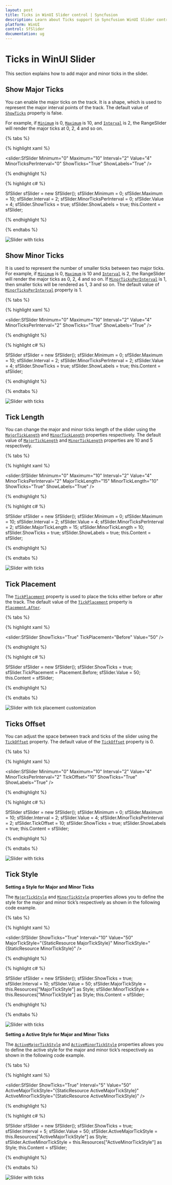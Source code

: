 ```yaml
---
layout: post
title: Ticks in WinUI Slider control | Syncfusion
description: Learn about Ticks support in Syncfusion WinUI Slider control and more details.
platform: WinUI
control: SfSlider
documentation: ug
---
```


# Ticks in WinUI Slider

This section explains how to add major and minor ticks in the slider.

## Show Major Ticks

You can enable the major ticks on the track. It is a shape, which is used to represent the major interval points of the track. The default value of [`ShowTicks`](https://help.syncfusion.com/cr/winui/Syncfusion.UI.Xaml.Sliders.SliderBase.html#Syncfusion_UI_Xaml_Sliders_SliderBase_ShowTicks) property is false.

For example, if [`Minimum`](https://help.syncfusion.com/cr/winui/Syncfusion.UI.Xaml.Sliders.SliderBase.html#Syncfusion_UI_Xaml_Sliders_SliderBase_Minimum) is 0, [`Maximum`](https://help.syncfusion.com/cr/winui/Syncfusion.UI.Xaml.Sliders.SliderBase.html#Syncfusion_UI_Xaml_Sliders_SliderBase_Maximum) is 10, and [`Interval`](https://help.syncfusion.com/cr/winui/Syncfusion.UI.Xaml.Sliders.SliderBase.html#Syncfusion_UI_Xaml_Sliders_SliderBase_Interval) is 2, the RangeSlider will render the major ticks at 0, 2, 4 and so on.

{% tabs %}

{% highlight xaml %}

<slider:SfSlider Minimum="0"
                 Maximum="10"
                 Interval="2"
                 Value="4"
                 MinorTicksPerInterval="0"
                 ShowTicks="True"
                 ShowLabels="True" />

{% endhighlight %}

{% highlight c# %}

SfSlider sfSlider = new SfSlider();
sfSlider.Minimum = 0;
sfSlider.Maximum = 10;
sfSlider.Interval = 2;
sfSlider.MinorTicksPerInterval = 0;
sfSlider.Value = 4;
sfSlider.ShowTicks = true;
sfSlider.ShowLabels = true;
this.Content = sfSlider;

{% endhighlight %}

{% endtabs %}

![Slider with ticks](images/ticks/slider-ticks.png)

## Show Minor Ticks

It is used to represent the number of smaller ticks between two major ticks. 
For example, if [`Minimum`](https://help.syncfusion.com/cr/winui/Syncfusion.UI.Xaml.Sliders.SliderBase.html#Syncfusion_UI_Xaml_Sliders_SliderBase_Minimum) is 0, [`Maximum`](https://help.syncfusion.com/cr/winui/Syncfusion.UI.Xaml.Sliders.SliderBase.html#Syncfusion_UI_Xaml_Sliders_SliderBase_Maximum) is 10 and [`Interval`](https://help.syncfusion.com/cr/winui/Syncfusion.UI.Xaml.Sliders.SliderBase.html#Syncfusion_UI_Xaml_Sliders_SliderBase_Interval) is 2, the RangeSlider will render the major ticks as 0, 2, 4 and so on. If [`MinorTicksPerInterval`](https://help.syncfusion.com/cr/winui/Syncfusion.UI.Xaml.Sliders.SliderBase.html#Syncfusion_UI_Xaml_Sliders_SliderBase_MinorTicksPerInterval) is 1, then smaller ticks will be rendered as 1, 3 and so on. The default value of [`MinorTicksPerInterval`](https://help.syncfusion.com/cr/winui/Syncfusion.UI.Xaml.Sliders.SliderBase.html#Syncfusion_UI_Xaml_Sliders_SliderBase_MinorTicksPerInterval) property is 1.


{% tabs %}

{% highlight xaml %}

<slider:SfSlider Minimum="0"
                 Maximum="10"
                 Interval="2"
                 Value="4"
                 MinorTicksPerInterval="2"
                 ShowTicks="True"
                 ShowLabels="True" />

{% endhighlight %}

{% highlight c# %}

SfSlider sfSlider = new SfSlider();
sfSlider.Minimum = 0;
sfSlider.Maximum = 10;
sfSlider.Interval = 2;
sfSlider.MinorTicksPerInterval = 2;
sfSlider.Value = 4;
sfSlider.ShowTicks = true;
sfSlider.ShowLabels = true;
this.Content = sfSlider;

{% endhighlight %}

{% endtabs %}

![Slider with ticks](images/ticks/slider-minorTicksPerInterval.png)

## Tick Length

You can change the major and minor ticks length of the slider using the [`MajorTickLength`](https://help.syncfusion.com/cr/winui/Syncfusion.UI.Xaml.Sliders.SliderBase.html#Syncfusion_UI_Xaml_Sliders_SliderBase_MajorTickLength) and [`MinorTickLength`](https://help.syncfusion.com/cr/winui/Syncfusion.UI.Xaml.Sliders.SliderBase.html#Syncfusion_UI_Xaml_Sliders_SliderBase_MinorTickLength) properties respectively. The default value of [`MajorTickLength`](https://help.syncfusion.com/cr/winui/Syncfusion.UI.Xaml.Sliders.SliderBase.html#Syncfusion_UI_Xaml_Sliders_SliderBase_MajorTickLength) and [`MinorTickLength`](https://help.syncfusion.com/cr/winui/Syncfusion.UI.Xaml.Sliders.SliderBase.html#Syncfusion_UI_Xaml_Sliders_SliderBase_MinorTickLength) properties are 10 and 5 respectively.

{% tabs %}

{% highlight xaml %}

<slider:SfSlider Minimum="0"
                 Maximum="10"
                 Interval="2"
                 Value="4"
                 MinorTicksPerInterval="2"
                 MajorTickLength="15"
                 MinorTickLength="10"
                 ShowTicks="True"
                 ShowLabels="True" />

{% endhighlight %}

{% highlight c# %}

SfSlider sfSlider = new SfSlider();
sfSlider.Minimum = 0;
sfSlider.Maximum = 10;
sfSlider.Interval = 2;
sfSlider.Value = 4;
sfSlider.MinorTicksPerInterval = 2;
sfSlider.MajorTickLength = 15;
sfSlider.MinorTickLength = 10;
sfSlider.ShowTicks = true;
sfSlider.ShowLabels = true;
this.Content = sfSlider;

{% endhighlight %}

{% endtabs %}

![Slider with ticks](images/ticks/slider-majorMinorTickLength.png)

## Tick Placement

The [`TickPlacement`](https://help.syncfusion.com/cr/winui/Syncfusion.UI.Xaml.Sliders.SliderBase.html#Syncfusion_UI_Xaml_Sliders_SliderBase_TickPlacement) property is used to place the ticks either before or after the track. The default value of the [`TickPlacement`](https://help.syncfusion.com/cr/winui/Syncfusion.UI.Xaml.Sliders.SliderBase.html#Syncfusion_UI_Xaml_Sliders_SliderBase_TickPlacement) property is [`Placement.After`](https://help.syncfusion.com/cr/winui/Syncfusion.UI.Xaml.Sliders.Placement.html#Syncfusion_UI_Xaml_Sliders_Placement_After).

{% tabs %}

{% highlight xaml %}

<slider:SfSlider ShowTicks="True"
                 TickPlacement="Before"
                 Value="50" />

{% endhighlight %}

{% highlight c# %}

SfSlider sfSlider = new SfSlider();
sfSlider.ShowTicks = true;
sfSlider.TickPlacement = Placement.Before;
sfSlider.Value = 50;
this.Content = sfSlider;

{% endhighlight %}

{% endtabs %}

![Slider with tick placement customization](images/ticks/slider-tickPlacement.png)

## Ticks Offset

You can adjust the space between track and ticks of the slider using the [`TickOffset`](https://help.syncfusion.com/cr/winui/Syncfusion.UI.Xaml.Sliders.SliderBase.html#Syncfusion_UI_Xaml_Sliders_SliderBase_TickOffset) property. The default value of the [`TickOffset`](https://help.syncfusion.com/cr/winui/Syncfusion.UI.Xaml.Sliders.SliderBase.html#Syncfusion_UI_Xaml_Sliders_SliderBase_TickOffset) property is 0.

{% tabs %}

{% highlight xaml %}

<slider:SfSlider Minimum="0"
                 Maximum="10"
                 Interval="2"
                 Value="4"
                 MinorTicksPerInterval="2"
                 TickOffset="10"
                 ShowTicks="True"
                 ShowLabels="True" />

{% endhighlight %}

{% highlight c# %}

SfSlider sfSlider = new SfSlider();
sfSlider.Minimum = 0;
sfSlider.Maximum = 10;
sfSlider.Interval = 2;
sfSlider.Value = 4;
sfSlider.MinorTicksPerInterval = 2;
sfSlider.TickOffset = 10;
sfSlider.ShowTicks = true;
sfSlider.ShowLabels = true;
this.Content = sfSlider;

{% endhighlight %}

{% endtabs %}

![Slider with ticks](images/ticks/slider-tickOffset.png)

## Tick Style

**Setting a Style for Major and Minor Ticks**

The [`MajorTickStyle`](https://help.syncfusion.com/cr/winui/Syncfusion.UI.Xaml.Sliders.SliderBase.html#Syncfusion_UI_Xaml_Sliders_SliderBase_MajorTickStyle) and [`MinorTickStyle`](https://help.syncfusion.com/cr/winui/Syncfusion.UI.Xaml.Sliders.SliderBase.html#Syncfusion_UI_Xaml_Sliders_SliderBase_MinorTickStyle) properties allows you to define the style for the major and minor tick’s respectively as shown in the following code example.

{% tabs %}

{% highlight xaml %}

<Style x:Key="MajorTickStyle"
       TargetType="Line">
    <Setter Property="Stroke"
            Value="Red" />
    <Setter Property="StrokeThickness"
            Value="1.5" />
    <Setter Property="StrokeDashArray"
            Value="1,1" />
</Style>
<Style x:Key="MinorTickStyle"
       TargetType="Line">
    <Setter Property="Stroke"
            Value="Green" />
    <Setter Property="StrokeThickness"
            Value="1.5" />
    <Setter Property="StrokeDashArray"
            Value="1,1" />
</Style>

<slider:SfSlider ShowTicks="True"
                 Interval="10"
                 Value="50"
                 MajorTickStyle="{StaticResource MajorTickStyle}"
                 MinorTickStyle="{StaticResource MinorTickStyle}" />

{% endhighlight %}

{% highlight c# %}

SfSlider sfSlider = new SfSlider();
sfSlider.ShowTicks = true;
sfSlider.Interval = 10;
sfSlider.Value = 50;
sfSlider.MajorTickStyle = this.Resources["MajorTickStyle"] as Style;
sfSlider.MinorTickStyle = this.Resources["MinorTickStyle"] as Style;
this.Content = sfSlider;

{% endhighlight %}

{% endtabs %}

![Slider with ticks](images/ticks/slider-majorMinorTickStyle.png)

**Setting a Active Style for Major and Minor Ticks**

The [`ActiveMajorTickStyle`](https://help.syncfusion.com/cr/winui/Syncfusion.UI.Xaml.Sliders.SliderBase.html#Syncfusion_UI_Xaml_Sliders_SliderBase_ActiveMajorTickStyle) and [`ActiveMinorTickStyle`](https://help.syncfusion.com/cr/winui/Syncfusion.UI.Xaml.Sliders.SliderBase.html#Syncfusion_UI_Xaml_Sliders_SliderBase_ActiveMinorTickStyle) properties allows you to define the active style for the major and minor tick’s respectively as shown in the following code example.

{% tabs %}

{% highlight xaml %}

<Style x:Key="ActiveMajorTickStyle"
       TargetType="Line">
    <Setter Property="Stroke"
            Value="{ThemeResource SystemAccentColor}" />
    <Setter Property="StrokeThickness"
            Value="1.5" />
</Style>

<Style x:Key="ActiveMinorTickStyle"
       TargetType="Line">
    <Setter Property="Stroke"
            Value="{ThemeResource SystemAccentColor}" />
    <Setter Property="StrokeThickness"
            Value="1" />
</Style>

<slider:SfSlider ShowTicks="True"
                 Interval="5"
                 Value="50"
                 ActiveMajorTickStyle="{StaticResource ActiveMajorTickStyle}"
                 ActiveMinorTickStyle="{StaticResource ActiveMinorTickStyle}" />

{% endhighlight %}

{% highlight c# %}

SfSlider sfSlider = new SfSlider();
sfSlider.ShowTicks = true;
sfSlider.Interval = 5;
sfSlider.Value = 50;
sfSlider.ActiveMajorTickStyle = this.Resources["ActiveMajorTickStyle"] as Style;
sfSlider.ActiveMinorTickStyle = this.Resources["ActiveMinorTickStyle"] as Style;
this.Content = sfSlider;

{% endhighlight %}

{% endtabs %}

![Slider with ticks](images/ticks/slider-activeMajorMinorTickStyle.png)

